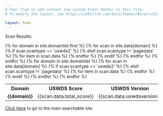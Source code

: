 ```yaml
---
# Feel free to add content and custom Front Matter to this file.
# To modify the layout, see https://jekyllrb.com/docs/themes/#overriding-theme-defaults

layout: home
---
```


Scan Results:
<table>
	<tr>
		<th>Domain</th>
		{% for domain in site.domainlist.first %}
			{% for scan in site.data[domain] %}
				{% if scan.scantype == 'uswds2' %}
					<th>USWDS Score</th><th>USWDS Version</th>
				{% elsif scan.scantype != 'pagedata' %}
					{% for item in scan.data %}
						<th>{{item[0]}}</th>
					{% endfor %}
				{% endif %}
			{% endfor %}
			<th>API</th>
		{% endfor %}
	</tr>
{% for domain in site.domainlist %}
	<tr>
		<td><strong>{{domain}}</strong></td>
		{% for scan in site.data[domain] %}
			{% if scan.scantype == 'uswds2' %}
				<td>{{scan.data.total_score}}</td><td>{{scan.data.uswdsversion}}</td>
			{% elsif scan.scantype != 'pagedata' %}
				{% for item in scan.data %}
					<td>{{item[1]}}</td>
				{% endfor %}
			{% endif %}
		{% endfor %}
		<td><a href="{{site.scanner_url}}api/v1/domains/{{domain}}/">link</a></td>
	</tr>
{% endfor %}
</table>

<a href="{{site.scanner_url}}">Click Here</a> to go to the main searchable site.
